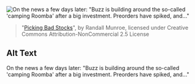 ![On the news a few days later: "Buzz is building around the so-called 'camping Roomba' after a big investment. Preorders have spiked, and..."](https://imgs.xkcd.com/comics/picking_bad_stocks.png)
> "[Picking Bad Stocks](https://xkcd.com/2270/)", by Randall Munroe, licensed under Creative Commons Attribution-NonCommercial 2.5 License

## Alt Text
On the news a few days later: "Buzz is building around the so-called 'camping Roomba' after a big investment. Preorders have spiked, and..."
